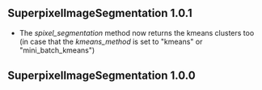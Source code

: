 

## SuperpixelImageSegmentation 1.0.1

* The *spixel_segmentation* method now returns the kmeans clusters too (in case that the *kmeans_method* is set to "kmeans" or "mini_batch_kmeans")


## SuperpixelImageSegmentation 1.0.0


